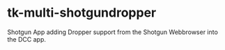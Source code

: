 # tk-multi-shotgundropper
Shotgun App adding Dropper support from the Shotgun Webbrowser into the DCC app.
